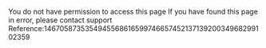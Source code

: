 You do not have permission to access this page If you have found this page in error, please contact support Reference:146705873535494556861659974665745213713920034968299102359